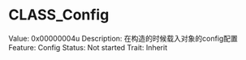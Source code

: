 # CLASS_Config

Value: 0x00000004u
Description: 在构造的时候载入对象的config配置
Feature: Config
Status: Not started
Trait: Inherit